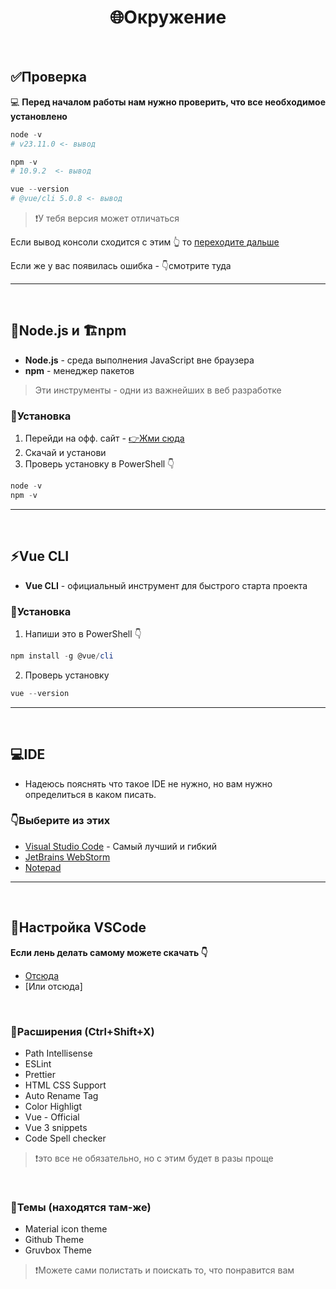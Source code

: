 <h1 id=start align=center>🌐Окружение</h1>

<br>

## ✅Проверка 

💻 **Перед началом работы нам нужно проверить, что все необходимое установлено**
``` PowerShell
node -v
# v23.11.0 <- вывод

npm -v
# 10.9.2  <- вывод

vue --version
# @vue/cli 5.0.8 <- вывод
```
> ❗У тебя версия может отличаться

Если вывод консоли сходится с этим 👆 то [переходите дальше](../01-intro/THEORY.md) 

Если же у вас появилась ошибка - 👇смотрите туда

---
<br>


## 🧩Node.js и 🏗️npm
- **Node.js** - среда выполнения JavaScript вне браузера
- **npm** - менеджер пакетов

> Эти инструменты - одни из важнейших в веб разработке

### 📨Установка
1. Перейди на офф. сайт - [👉Жми сюда](https://nodejs.org)
2. Скачай и установи
3. Проверь установку в PowerShell 👇
``` PowerShell
node -v
npm -v
```


---
<br>


## ⚡Vue CLI

- **Vue CLI** - официальный инструмент для быстрого старта проекта

### 📨Установка
1. Напиши это в PowerShell 👇
``` PowerShell
npm install -g @vue/cli
```

2. Проверь установку
``` PowerShell
vue --version
```


---
<br>


## 💻IDE
- Надеюсь пояснять что такое IDE не нужно, но вам нужно определиться в каком писать.

### 👇Выберите из этих
- [Visual Studio Code](https://code.visualstudio.com/) - Самый лучший и гибкий
- [JetBrains WebStorm](https://www.jetbrains.com/webstorm/)
- [Notepad](https://apps.microsoft.com/detail/9msmlrh6lzf3?hl=en-US&gl=US)

---
<br>

## 🔧Настройка VSCode
**Если лень делать самому можете скачать 👇**
- [Отсюда](https://github.com/GeorgeBlackbird/vsc-settings)
- [Или отсюда]

<br>

### 👷Расширения (Ctrl+Shift+X)
- Path Intellisense
- ESLint
- Prettier
- HTML CSS Support
- Auto Rename Tag
- Color Highligt
- Vue - Official
- Vue 3 snippets
- Code Spell checker

> ❗это все не обязательно, но с этим будет в разы проще

<br>

### 💎Темы (находятся там-же)
- Material icon theme
- Github Theme
- Gruvbox Theme

> ❗Можете сами полистать и поискать то, что понравится вам
